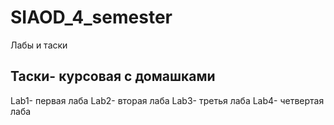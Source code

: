 # SIAOD_4_semester
Лабы и таски

Таски- курсовая с домашками
-----------------------------------------------
Lab1- первая лаба
Lab2- вторая лаба
Lab3- третья лаба
Lab4- четвертая лаба
